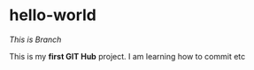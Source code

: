 # hello-world
*This is Branch* 

This is my **first GIT Hub** project. I am learning how to commit etc 
	
